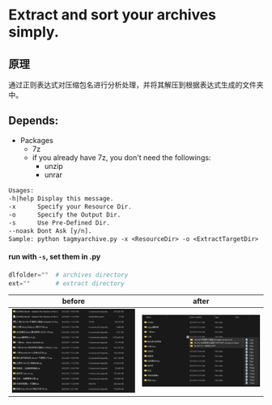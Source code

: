 # Extract and sort your archives simply.  
## 原理
通过正则表达式对压缩包名进行分析处理，并将其解压到根据表达式生成的文件夹中。
## Depends:
* Packages
    * 7z 
    * if you already have 7z, you don't need the followings:
        * unzip 
        * unrar 
``` Shell
Usages:
-h|help Display this message.
-x      Specify your Resource Dir.
-o      Specify the Output Dir.
-s      Use Pre-Defined Dir.
--noask Dont Ask [y/n].
Sample: python tagmyarchive.py -x <ResourceDir> -o <ExtractTargetDir>
```
#### run with `-s`, set them in .py
``` Python
dlfolder=""  # archives directory
ext=""       # extract directory
```
before | after
-------|------
![before](/before.png) | ![after](after.png)
